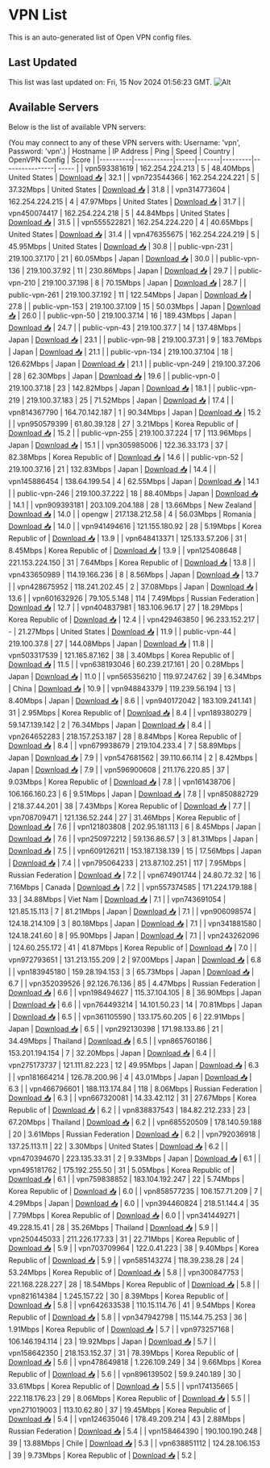 # VPN List

This is an auto-generated list of Open VPN config files.

## Last Updated

This list was last updated on: Fri, 15 Nov 2024 01:56:23 GMT.
![Alt](https://repobeats.axiom.co/api/embed/186b98318ef1479477931607c1ad7d823f12451f.svg "Repobeats analytics image")

## Available Servers

Below is the list of available VPN servers:

(You may connect to any of these VPN servers with: Username: 'vpn', Password: 'vpn'.)
| Hostname | IP Address | Ping | Speed | Country | OpenVPN Config | Score |
|----------|------------|------|-------|---------|----------------| ----- |
| vpn593381619 | 162.254.224.213 | 5 | 48.40Mbps | United States | [Download 📥](./configs/server_0_US.ovpn) | 32.1 |
| vpn723544366 | 162.254.224.221 | 5 | 37.32Mbps | United States | [Download 📥](./configs/server_1_US.ovpn) | 31.8 |
| vpn314773604 | 162.254.224.215 | 4 | 47.97Mbps | United States | [Download 📥](./configs/server_2_US.ovpn) | 31.7 |
| vpn450074417 | 162.254.224.218 | 5 | 44.84Mbps | United States | [Download 📥](./configs/server_3_US.ovpn) | 31.5 |
| vpn555522821 | 162.254.224.220 | 4 | 40.65Mbps | United States | [Download 📥](./configs/server_4_US.ovpn) | 31.4 |
| vpn476355675 | 162.254.224.219 | 5 | 45.95Mbps | United States | [Download 📥](./configs/server_5_US.ovpn) | 30.8 |
| public-vpn-231 | 219.100.37.170 | 21 | 60.05Mbps | Japan | [Download 📥](./configs/server_6_JP.ovpn) | 30.0 |
| public-vpn-136 | 219.100.37.92 | 11 | 230.86Mbps | Japan | [Download 📥](./configs/server_7_JP.ovpn) | 29.7 |
| public-vpn-210 | 219.100.37.198 | 8 | 70.15Mbps | Japan | [Download 📥](./configs/server_8_JP.ovpn) | 28.7 |
| public-vpn-261 | 219.100.37.192 | 11 | 122.54Mbps | Japan | [Download 📥](./configs/server_9_JP.ovpn) | 27.8 |
| public-vpn-153 | 219.100.37.109 | 15 | 50.03Mbps | Japan | [Download 📥](./configs/server_10_JP.ovpn) | 26.0 |
| public-vpn-50 | 219.100.37.14 | 16 | 189.43Mbps | Japan | [Download 📥](./configs/server_11_JP.ovpn) | 24.7 |
| public-vpn-43 | 219.100.37.7 | 14 | 137.48Mbps | Japan | [Download 📥](./configs/server_12_JP.ovpn) | 23.1 |
| public-vpn-98 | 219.100.37.31 | 9 | 183.76Mbps | Japan | [Download 📥](./configs/server_13_JP.ovpn) | 21.1 |
| public-vpn-134 | 219.100.37.104 | 18 | 126.62Mbps | Japan | [Download 📥](./configs/server_14_JP.ovpn) | 21.1 |
| public-vpn-249 | 219.100.37.206 | 28 | 62.30Mbps | Japan | [Download 📥](./configs/server_15_JP.ovpn) | 19.6 |
| public-vpn-0 | 219.100.37.18 | 23 | 142.82Mbps | Japan | [Download 📥](./configs/server_16_JP.ovpn) | 18.1 |
| public-vpn-219 | 219.100.37.183 | 25 | 71.52Mbps | Japan | [Download 📥](./configs/server_17_JP.ovpn) | 17.4 |
| vpn814367790 | 164.70.142.187 | 1 | 90.34Mbps | Japan | [Download 📥](./configs/server_18_JP.ovpn) | 15.2 |
| vpn950579399 | 61.80.39.128 | 27 | 3.21Mbps | Korea Republic of | [Download 📥](./configs/server_19_KR.ovpn) | 15.2 |
| public-vpn-255 | 219.100.37.224 | 17 | 113.96Mbps | Japan | [Download 📥](./configs/server_20_JP.ovpn) | 15.1 |
| vpn305985006 | 122.36.33.173 | 37 | 82.38Mbps | Korea Republic of | [Download 📥](./configs/server_21_KR.ovpn) | 14.6 |
| public-vpn-52 | 219.100.37.16 | 21 | 132.83Mbps | Japan | [Download 📥](./configs/server_22_JP.ovpn) | 14.4 |
| vpn145886454 | 138.64.199.54 | 4 | 62.55Mbps | Japan | [Download 📥](./configs/server_23_JP.ovpn) | 14.1 |
| public-vpn-246 | 219.100.37.222 | 18 | 88.40Mbps | Japan | [Download 📥](./configs/server_24_JP.ovpn) | 14.1 |
| vpn909393181 | 203.109.204.188 | 28 | 13.66Mbps | New Zealand | [Download 📥](./configs/server_25_NZ.ovpn) | 14.0 |
| opengw | 217.138.212.58 | 4 | 56.03Mbps | Romania | [Download 📥](./configs/server_26_RO.ovpn) | 14.0 |
| vpn941494616 | 121.155.180.92 | 28 | 5.19Mbps | Korea Republic of | [Download 📥](./configs/server_27_KR.ovpn) | 13.9 |
| vpn648413371 | 125.133.57.206 | 31 | 8.45Mbps | Korea Republic of | [Download 📥](./configs/server_28_KR.ovpn) | 13.9 |
| vpn125408648 | 221.153.224.150 | 31 | 7.64Mbps | Korea Republic of | [Download 📥](./configs/server_29_KR.ovpn) | 13.8 |
| vpn433650989 | 114.19.166.236 | 8 | 8.56Mbps | Japan | [Download 📥](./configs/server_30_JP.ovpn) | 13.7 |
| vpn428675952 | 118.241.202.45 | 2 | 37.08Mbps | Japan | [Download 📥](./configs/server_31_JP.ovpn) | 13.6 |
| vpn601632926 | 79.105.5.148 | 114 | 7.49Mbps | Russian Federation | [Download 📥](./configs/server_32_RU.ovpn) | 12.7 |
| vpn404837981 | 183.106.96.17 | 27 | 18.29Mbps | Korea Republic of | [Download 📥](./configs/server_33_KR.ovpn) | 12.4 |
| vpn429463850 | 96.233.152.217 | - | 21.27Mbps | United States | [Download 📥](./configs/server_34_US.ovpn) | 11.9 |
| public-vpn-44 | 219.100.37.8 | 27 | 144.08Mbps | Japan | [Download 📥](./configs/server_35_JP.ovpn) | 11.8 |
| vpn503317539 | 121.165.87.162 | 38 | 3.40Mbps | Korea Republic of | [Download 📥](./configs/server_36_KR.ovpn) | 11.5 |
| vpn638193046 | 60.239.217.161 | 20 | 0.28Mbps | Japan | [Download 📥](./configs/server_37_JP.ovpn) | 11.0 |
| vpn565356210 | 119.97.247.62 | 39 | 6.34Mbps | China | [Download 📥](./configs/server_38_CN.ovpn) | 10.9 |
| vpn948843379 | 119.239.56.194 | 13 | 8.40Mbps | Japan | [Download 📥](./configs/server_39_JP.ovpn) | 8.6 |
| vpn940172042 | 183.109.241.141 | 31 | 2.95Mbps | Korea Republic of | [Download 📥](./configs/server_40_KR.ovpn) | 8.4 |
| vpn189380279 | 59.147.139.142 | 2 | 76.34Mbps | Japan | [Download 📥](./configs/server_41_JP.ovpn) | 8.4 |
| vpn264652283 | 218.157.253.187 | 28 | 8.84Mbps | Korea Republic of | [Download 📥](./configs/server_42_KR.ovpn) | 8.4 |
| vpn679938679 | 219.104.233.4 | 7 | 58.89Mbps | Japan | [Download 📥](./configs/server_43_JP.ovpn) | 7.9 |
| vpn547681562 | 39.110.66.114 | 2 | 8.42Mbps | Japan | [Download 📥](./configs/server_44_JP.ovpn) | 7.9 |
| vpn596900608 | 211.176.220.85 | 37 | 9.03Mbps | Korea Republic of | [Download 📥](./configs/server_45_KR.ovpn) | 7.8 |
| vpn161438706 | 106.166.160.23 | 6 | 9.51Mbps | Japan | [Download 📥](./configs/server_46_JP.ovpn) | 7.8 |
| vpn850882729 | 218.37.44.201 | 38 | 7.43Mbps | Korea Republic of | [Download 📥](./configs/server_47_KR.ovpn) | 7.7 |
| vpn708709471 | 121.136.52.244 | 27 | 31.46Mbps | Korea Republic of | [Download 📥](./configs/server_48_KR.ovpn) | 7.6 |
| vpn121803808 | 202.95.181.113 | 6 | 8.45Mbps | Japan | [Download 📥](./configs/server_49_JP.ovpn) | 7.6 |
| vpn250972212 | 59.136.86.57 | 3 | 81.31Mbps | Japan | [Download 📥](./configs/server_50_JP.ovpn) | 7.5 |
| vpn609126211 | 153.187.138.139 | 15 | 17.56Mbps | Japan | [Download 📥](./configs/server_51_JP.ovpn) | 7.4 |
| vpn795064233 | 213.87.102.251 | 117 | 7.95Mbps | Russian Federation | [Download 📥](./configs/server_52_RU.ovpn) | 7.2 |
| vpn674901744 | 24.80.72.32 | 16 | 7.16Mbps | Canada | [Download 📥](./configs/server_53_CA.ovpn) | 7.2 |
| vpn557374585 | 171.224.179.188 | 33 | 34.88Mbps | Viet Nam | [Download 📥](./configs/server_54_VN.ovpn) | 7.1 |
| vpn743691054 | 121.85.15.113 | 7 | 81.21Mbps | Japan | [Download 📥](./configs/server_55_JP.ovpn) | 7.1 |
| vpn906098574 | 124.18.214.109 | 3 | 80.18Mbps | Japan | [Download 📥](./configs/server_56_JP.ovpn) | 7.1 |
| vpn341881580 | 124.18.241.60 | 8 | 95.90Mbps | Japan | [Download 📥](./configs/server_57_JP.ovpn) | 7.1 |
| vpn243262096 | 124.60.255.172 | 41 | 41.87Mbps | Korea Republic of | [Download 📥](./configs/server_58_KR.ovpn) | 7.0 |
| vpn972793651 | 131.213.155.209 | 2 | 97.00Mbps | Japan | [Download 📥](./configs/server_59_JP.ovpn) | 6.8 |
| vpn183945180 | 159.28.194.153 | 3 | 65.73Mbps | Japan | [Download 📥](./configs/server_60_JP.ovpn) | 6.7 |
| vpn352039526 | 92.126.76.136 | 85 | 4.47Mbps | Russian Federation | [Download 📥](./configs/server_61_RU.ovpn) | 6.6 |
| vpn198494627 | 115.37.104.105 | 8 | 36.90Mbps | Japan | [Download 📥](./configs/server_62_JP.ovpn) | 6.6 |
| vpn764493214 | 14.101.50.23 | 14 | 70.81Mbps | Japan | [Download 📥](./configs/server_63_JP.ovpn) | 6.5 |
| vpn361105590 | 133.175.60.205 | 6 | 22.91Mbps | Japan | [Download 📥](./configs/server_64_JP.ovpn) | 6.5 |
| vpn292130398 | 171.98.133.86 | 21 | 34.49Mbps | Thailand | [Download 📥](./configs/server_65_TH.ovpn) | 6.5 |
| vpn865760186 | 153.201.194.154 | 7 | 32.20Mbps | Japan | [Download 📥](./configs/server_66_JP.ovpn) | 6.4 |
| vpn275173737 | 121.111.82.223 | 12 | 49.95Mbps | Japan | [Download 📥](./configs/server_67_JP.ovpn) | 6.3 |
| vpn181664214 | 126.78.200.96 | 4 | 43.01Mbps | Japan | [Download 📥](./configs/server_68_JP.ovpn) | 6.3 |
| vpn466796601 | 188.113.174.84 | 118 | 8.06Mbps | Russian Federation | [Download 📥](./configs/server_69_RU.ovpn) | 6.3 |
| vpn667320081 | 14.33.42.112 | 31 | 27.67Mbps | Korea Republic of | [Download 📥](./configs/server_70_KR.ovpn) | 6.2 |
| vpn838837543 | 184.82.212.233 | 23 | 67.20Mbps | Thailand | [Download 📥](./configs/server_71_TH.ovpn) | 6.2 |
| vpn685520509 | 178.140.59.188 | 20 | 3.61Mbps | Russian Federation | [Download 📥](./configs/server_72_RU.ovpn) | 6.2 |
| vpn792036918 | 137.25.113.11 | 22 | 3.30Mbps | United States | [Download 📥](./configs/server_73_US.ovpn) | 6.2 |
| vpn470394670 | 223.135.33.31 | 2 | 9.33Mbps | Japan | [Download 📥](./configs/server_74_JP.ovpn) | 6.1 |
| vpn495181762 | 175.192.255.50 | 31 | 5.05Mbps | Korea Republic of | [Download 📥](./configs/server_75_KR.ovpn) | 6.1 |
| vpn759838852 | 183.104.192.247 | 22 | 5.74Mbps | Korea Republic of | [Download 📥](./configs/server_76_KR.ovpn) | 6.0 |
| vpn858577235 | 106.157.71.209 | 7 | 4.29Mbps | Japan | [Download 📥](./configs/server_77_JP.ovpn) | 6.0 |
| vpn394460824 | 218.51.144.4 | 35 | 7.79Mbps | Korea Republic of | [Download 📥](./configs/server_78_KR.ovpn) | 6.0 |
| vpn341449271 | 49.228.15.41 | 28 | 35.26Mbps | Thailand | [Download 📥](./configs/server_79_TH.ovpn) | 5.9 |
| vpn250445033 | 211.226.177.33 | 31 | 22.71Mbps | Korea Republic of | [Download 📥](./configs/server_80_KR.ovpn) | 5.9 |
| vpn703709964 | 122.0.41.223 | 38 | 9.40Mbps | Korea Republic of | [Download 📥](./configs/server_81_KR.ovpn) | 5.9 |
| vpn585143274 | 118.39.238.28 | 24 | 53.24Mbps | Korea Republic of | [Download 📥](./configs/server_82_KR.ovpn) | 5.8 |
| vpn300847753 | 221.168.228.227 | 28 | 18.54Mbps | Korea Republic of | [Download 📥](./configs/server_83_KR.ovpn) | 5.8 |
| vpn821614384 | 1.245.157.22 | 30 | 8.39Mbps | Korea Republic of | [Download 📥](./configs/server_84_KR.ovpn) | 5.8 |
| vpn642633538 | 110.15.114.76 | 41 | 9.54Mbps | Korea Republic of | [Download 📥](./configs/server_85_KR.ovpn) | 5.8 |
| vpn347942798 | 115.144.75.253 | 36 | 1.91Mbps | Korea Republic of | [Download 📥](./configs/server_86_KR.ovpn) | 5.7 |
| vpn973257168 | 106.146.194.114 | 23 | 19.92Mbps | Japan | [Download 📥](./configs/server_87_JP.ovpn) | 5.7 |
| vpn158642350 | 218.153.152.37 | 31 | 78.39Mbps | Korea Republic of | [Download 📥](./configs/server_88_KR.ovpn) | 5.6 |
| vpn478649818 | 1.226.109.249 | 34 | 9.66Mbps | Korea Republic of | [Download 📥](./configs/server_89_KR.ovpn) | 5.6 |
| vpn896139502 | 59.9.240.189 | 30 | 33.61Mbps | Korea Republic of | [Download 📥](./configs/server_90_KR.ovpn) | 5.5 |
| vpn174135665 | 222.118.176.23 | 29 | 8.06Mbps | Korea Republic of | [Download 📥](./configs/server_91_KR.ovpn) | 5.5 |
| vpn271019003 | 113.10.62.80 | 37 | 19.45Mbps | Korea Republic of | [Download 📥](./configs/server_92_KR.ovpn) | 5.4 |
| vpn124635046 | 178.49.209.214 | 43 | 2.88Mbps | Russian Federation | [Download 📥](./configs/server_93_RU.ovpn) | 5.4 |
| vpn158464390 | 190.100.190.248 | 39 | 13.88Mbps | Chile | [Download 📥](./configs/server_94_CL.ovpn) | 5.3 |
| vpn638851112 | 124.28.106.153 | 39 | 9.73Mbps | Korea Republic of | [Download 📥](./configs/server_95_KR.ovpn) | 5.2 |
